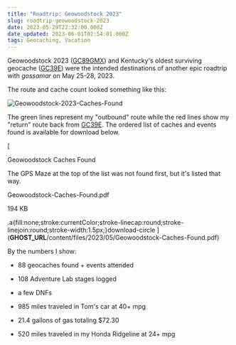 ```yaml
---
title: "Roadtrip: Geowoodstock 2023"
slug: roadtrip-geowoodstock-2023
date: 2023-05-29T22:32:00.000Z
date_updated: 2023-06-01T02:54:01.000Z
tags: Geocaching, Vacation
---
```


Geowoodstock 2023 ([GC89GMX](https://coord.info/GC89GMX)) and Kentucky's oldest surviving geocache ([GC39E](https://coord.info/GC39E)) were the intended destinations of another epic roadtrip with *gossamar* on May 25-28, 2023.

The route and cache count looked something like this:

![Geowoodstock-2023-Caches-Found](__GHOST_URL__/content/images/2023/05/Geowoodstock-2023-Caches-Found.png)

The green lines represent my "outbound" route while the red lines show my "return" route back from [GC39E](https://coord.info/GC39E).  The ordered list of caches and events found is available for download below.

[

Geowoodstock Caches Found

The GPS Maze at the top of the list was not found first, but it&apos;s listed that way.

Geowoodstock-Caches-Found.pdf

194 KB

.a{fill:none;stroke:currentColor;stroke-linecap:round;stroke-linejoin:round;stroke-width:1.5px;}download-circle
](__GHOST_URL__/content/files/2023/05/Geowoodstock-Caches-Found.pdf)

By the numbers I show:

- 88 geocaches found + events attended
- 108 Adventure Lab stages logged
- a few DNFs
- 985 miles traveled in Tom's car at 40+ mpg

- 21.4 gallons of gas totaling $72.30

- 520 miles traveled in my Honda Ridgeline at 24+ mpg
